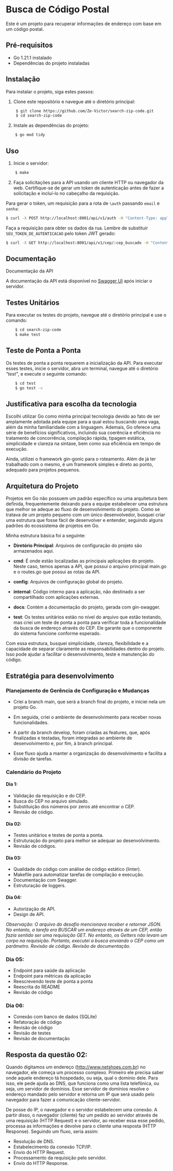 # Busca de Código Postal

Este é um projeto para recuperar informações de endereço com base em um código postal.

## Pré-requisitos

- Go 1.21.1 instalado
- Dependências do projeto instaladas

## Instalação

Para instalar o projeto, siga estes passos:

1. Clone este repositório e navegue até o diretório principal:
   ```bash
    $ git clone https://github.com/Ze-Victor/search-zip-code.git
    $ cd search-zip-code
   ```

2. Instale as dependências do projeto:

```bash
    $ go mod tidy
```

## Uso

1. Inicie o servidor:
```bash
    $ make
```

2. Faça solicitações para a API usando um cliente HTTP ou navegador da web. Certifique-se de gerar um token de autenticação antes de fazer a solicitação e incluí-lo no cabeçalho da requisição.

Para gerar o token, um requisição para a rota de `\auth` passando `email` e `senha`:

```bash
$ curl -X POST http://localhost:8001/api/v1/auth -H "Content-Type: application/json" -d '{"email": "your_email@test.com", "password": "your_password"}'

```

Faça a requisição para obter os dados da rua. Lembre de substituir `SEU_TOKEN_DE_AUTENTICACAO` pelo token JWT gerado:

```bash
$ curl -X GET http://localhost:8001/api/v1/cep/:cep_buscado -H "Content-Type: application/json" -H "Authorization: SEU_TOKEN_DE_AUTENTICACAO"
```


## Documentação

Documentação da API

A documentação da API está disponível no [Swagger UI](http://localhost:8001/api/v1/swagger/index.html) após iniciar o servidor.

## Testes Unitários

Para executar os testes do projeto, navegue até o diretório principal e use o comando:

```bash
    $ cd search-zip-code
    $ make test
```
## Teste de Ponta a Ponta

Os testes de ponta a ponta requerem a inicialização da API. Para executar esses testes, inicie o servidor, abra um terminal, navegue até o diretório _"test"_, e execute o seguinte comando:

```bash
    $ cd test
    $ go test -v
```

## Justificativa para escolha da tecnologia

Escolhi utilizar Go como minha principal tecnologia devido ao fato de ser amplamente adotada pela equipe para a qual estou buscando uma vaga, além da minha familiaridade com a linguagem. Ademais, Go oferece uma série de benefícios significativos, incluindo sua coerência e eficiência no tratamento de concorrência, compilação rápida, tipagem estática, simplicidade e clareza na sintaxe, bem como sua eficiência em tempo de execução.

Ainda, utilizei o framework gin-gonic para o roteamento. Além de já ter trabalhado com o mesmo, é um framework simples e direto ao ponto, adequado para projetos pequenos.

## Arquitetura do Projeto

Projetos em Go não possuem um padrão específico ou uma arquitetura bem definida, frequentemente deixando para a equipe estabelecer uma estrutura que melhor se adeque ao fluxo de desenvolvimento do projeto. Como se tratava de um projeto pequeno com um único desenvolvedor, busquei criar uma estrutura que fosse fácil de desenvolver e entender, seguindo alguns padrões do ecossistema de projetos em Go. 

Minha estrutura básica foi a seguinte:

- **Diretório Principal**: Arquivos de configuração do projeto são armazenados aqui.

- **cmd**: É onde estão localizadas as principais aplicações do projeto. Neste caso, temos apenas a API, que possui o arquivo principal main.go e o routes.go que possui as rotas da API.

- **config**: Arquivos de configuração global do projeto.

- **internal**: Código interno para a aplicação, não destinado a ser compartilhado com aplicações externas. 

- **docs**: Contém a documentação do projeto, gerada com gin-swagger.

- **test**: Os testes unitários estão no nível do arquivo que estão testando, mas criei um teste de ponta a ponta para verificar toda a funcionalidade da busca de endereço através do CEP. Ele garante que o componente do sistema funcione conforme esperado.

Com essa estrutura, busquei simplicidade, clareza, flexibilidade e a capacidade de separar claramente as responsabilidades dentro do projeto. Isso pode ajudar a facilitar o desenvolvimento, teste e manutenção do código.

## Estratégia para desenvolvimento

### Planejamento de Gerência de Configuração e Mudanças

- Criei a branch main, que será a branch final do projeto, e iniciei nela um projeto Go.

- Em seguida, criei o ambiente de desenvolvimento para receber novas funcionalidades.

- A partir da branch develop, foram criadas as features, que, após finalizadas e testadas, foram integradas ao ambiente de desenvolvimento e, por fim, à branch principal.

- Esse fluxo ajuda a manter a organização do desenvolvimento e facilita a divisão de tarefas.

### Calendário do Projeto

#### Dia 1:
- Validação da requisição e do CEP.
- Busca do CEP no arquivo simulado.
- Substituição dos números por zeros até encontrar o CEP.
- Revisão de código.
#### Dia 02:
- Testes unitários e testes de ponta a ponta.
- Estruturação do projeto para melhor se adequar ao desenvolvimento.
- Revisão de códigos.
#### Dia 03:
- Qualidade do código com análise de código estático (linter).
- Makefile para automatizar tarefas de compilação e execução.
- Documentação com Swagger.
- Estruturação de loggers.
#### Dia 04: 
- Autorização de API.
- Design de API.


_Observação: O arquivo do desafio mencionava receber e retornar JSON. No entanto, a tarefa era BUSCAR um endereço através de um CEP, então fazia sentido ser uma requisição GET. No entanto, os Getters não levam um corpo na requisição. Portanto, executei a busca enviando o CEP como um parâmetro.
Revisão de código.
Revisão de documentação._

### Dia 05:

- Endpoint para saúde da aplicação
- Endpoint para métricas da aplicação
- Reescrevendo teste de ponta a ponta
- Reescrita do README
- Revisão de código

### Dia 06:

- Conexão com banco de dados (SQLite)
- Refatoração de código
- Revisão de código
- Revisão de testes
- Revisão de documentação

## Resposta da questão 02:

Quando digitamos um endereço (http://www.netshoes.com.br) no navegador, ele começa um processo complexo. Primeiro ele precisa saber onde aquele endereço tá hospedado, ou seja, qual o domínio dele. Para isso, ele pede ajuda ao DNS, que funciona como uma lista telefônica, ou seja, um servidor de domínios. Esse servidor de domínios resolve o endereço mandado pelo servidor e retorna  um IP que será usado pelo navegador para fazer a comunicação cliente-servidor.

De posse do IP, o navegador e o servidor estabelecem uma conexão. A partir disso, o navegador (cliente) faz um pedido ao servidor através de uma requisição (HTTP Request) e o servidor, ao receber essa esse pedido, processa as informações e devolve para o cliente uma resposta (HTTP Response). Seguindo um fluxo, seria assim:

- Resolução de DNS.
- Estabelecimento da conexão TCP/IP.
- Envio do HTTP Request.
- Processamento da requisição pelo servidor.
- Envio do HTTP Response.
